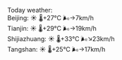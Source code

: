 Today weather:  
Beijing: ☀️   🌡️+27°C 🌬️→7km/h  
Tianjin: ☀️   🌡️+29°C 🌬️→19km/h  
Shijiazhuang: ☀️   🌡️+33°C 🌬️↘23km/h  
Tangshan: ☀️   🌡️+25°C 🌬️→17km/h  
